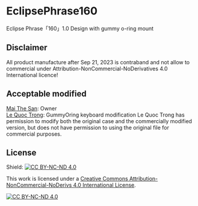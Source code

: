 # EclipsePhrase160
Eclipse Phrase「160」1.0 Design with gummy o-ring mount

## Disclaimer
All product manufacture after Sep 21, 2023 is contraband and not allow to commercial under Attribution-NonCommercial-NoDerivatives 4.0 International licence!

## Acceptable modified
[Mai The San](https://github.com/MaiTheSan): Owner <br />
[Le Quoc Trong](https://github.com/MysteryAssss): GummyOring keyboard modification
Le Quoc Trong has permission to modify both the original case and the commercially modified version, but does not have permission to using the original file for commercial purposes.

## License
Shield: [![CC BY-NC-ND 4.0][cc-by-nc-nd-shield]][cc-by-nc-nd]

This work is licensed under a
[Creative Commons Attribution-NonCommercial-NoDerivs 4.0 International License][cc-by-nc-nd].

[![CC BY-NC-ND 4.0][cc-by-nc-nd-image]][cc-by-nc-nd]

[cc-by-nc-nd]: http://creativecommons.org/licenses/by-nc-nd/4.0/
[cc-by-nc-nd-image]: https://licensebuttons.net/l/by-nc-nd/4.0/88x31.png
[cc-by-nc-nd-shield]: https://img.shields.io/badge/License-CC%20BY--NC--ND%204.0-lightgrey.svg

